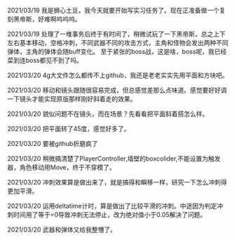 2021/03/19
我是狮心土豆，我今天就要开始写实习任务了。现在正准备做一个复刻黑帝斯，好难啊呜呜呜。

2021/03/19
处理了一堆事务后终于有时间了，稍微试玩了一下黑帝斯，总之上下左右基本移动，空格冲刺，不同武器不同的攻击方式，主角和怪物会发出两种不同弹体，主角的弹体会随buff变化。
至于紧张的boss战，这是啥，boss呢，我已经菜到连boss都见不到了吗。

2021/03/20
4g大文件怎么都传不上github，我还是老老实实先用平面和方块吧。

2021/03/20
移动和镜头跟随很容易完成，但总感觉差那么点味道。感觉要好好调一下镜头才能实现原版那样刚好斜着走的效果。

2021/03/20
貌似问题不在镜头，而在场景？先看看把平面斜着搭怎么样。

2021/03/20
把平面转了45度，感觉好多了。

2021/03/20
要被github折磨疯了

2021/03/20
稍微搞清楚了PlayerController,墙壁的boxcolider,不能设置为触发器，角色移动用Move，终于不穿模了。

2021/03/20
冲刺效果算是做出来了，就是搞得和瞬移一样，研究一下怎么冲刺得更加平滑。

2021/03/20
运用deltatime计时，算是做出了比较平滑的冲刺。中途因为判定冲刺时间用了等于=0导致冲刺无法停止，改为绝对值小于0.05解决了问题。

2021/03/20
武器和弹体又给我整懵了。

